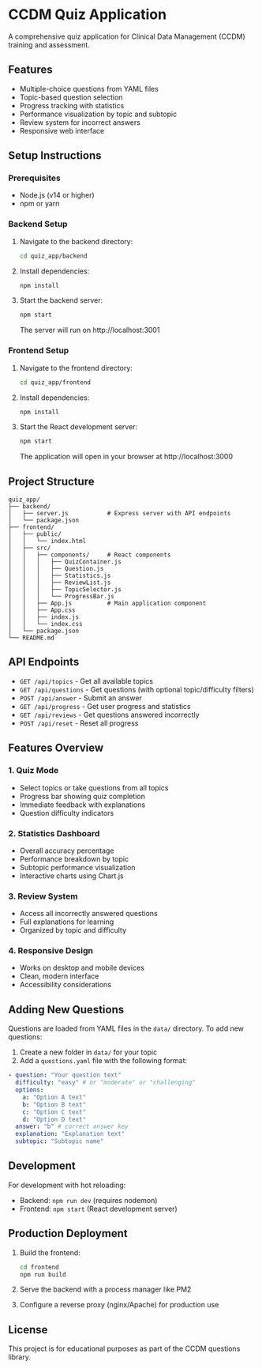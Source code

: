 # CCDM Quiz Application

A comprehensive quiz application for Clinical Data Management (CCDM) training and assessment.

## Features

- Multiple-choice questions from YAML files
- Topic-based question selection
- Progress tracking with statistics
- Performance visualization by topic and subtopic
- Review system for incorrect answers
- Responsive web interface

## Setup Instructions

### Prerequisites

- Node.js (v14 or higher)
- npm or yarn

### Backend Setup

1. Navigate to the backend directory:
   ```bash
   cd quiz_app/backend
   ```

2. Install dependencies:
   ```bash
   npm install
   ```

3. Start the backend server:
   ```bash
   npm start
   ```

   The server will run on http://localhost:3001

### Frontend Setup

1. Navigate to the frontend directory:
   ```bash
   cd quiz_app/frontend
   ```

2. Install dependencies:
   ```bash
   npm install
   ```

3. Start the React development server:
   ```bash
   npm start
   ```

   The application will open in your browser at http://localhost:3000

## Project Structure

```
quiz_app/
├── backend/
│   ├── server.js           # Express server with API endpoints
│   └── package.json
├── frontend/
│   ├── public/
│   │   └── index.html
│   ├── src/
│   │   ├── components/     # React components
│   │   │   ├── QuizContainer.js
│   │   │   ├── Question.js
│   │   │   ├── Statistics.js
│   │   │   ├── ReviewList.js
│   │   │   ├── TopicSelector.js
│   │   │   └── ProgressBar.js
│   │   ├── App.js          # Main application component
│   │   ├── App.css
│   │   ├── index.js
│   │   └── index.css
│   └── package.json
└── README.md
```

## API Endpoints

- `GET /api/topics` - Get all available topics
- `GET /api/questions` - Get questions (with optional topic/difficulty filters)
- `POST /api/answer` - Submit an answer
- `GET /api/progress` - Get user progress and statistics
- `GET /api/reviews` - Get questions answered incorrectly
- `POST /api/reset` - Reset all progress

## Features Overview

### 1. Quiz Mode
- Select topics or take questions from all topics
- Progress bar showing quiz completion
- Immediate feedback with explanations
- Question difficulty indicators

### 2. Statistics Dashboard
- Overall accuracy percentage
- Performance breakdown by topic
- Subtopic performance visualization
- Interactive charts using Chart.js

### 3. Review System
- Access all incorrectly answered questions
- Full explanations for learning
- Organized by topic and difficulty

### 4. Responsive Design
- Works on desktop and mobile devices
- Clean, modern interface
- Accessibility considerations

## Adding New Questions

Questions are loaded from YAML files in the `data/` directory. To add new questions:

1. Create a new folder in `data/` for your topic
2. Add a `questions.yaml` file with the following format:

```yaml
- question: "Your question text"
  difficulty: "easy" # or "moderate" or "challenging"
  options:
    a: "Option A text"
    b: "Option B text"
    c: "Option C text"
    d: "Option D text"
  answer: "b" # correct answer key
  explanation: "Explanation text"
  subtopic: "Subtopic name"
```

## Development

For development with hot reloading:

- Backend: `npm run dev` (requires nodemon)
- Frontend: `npm start` (React development server)

## Production Deployment

1. Build the frontend:
   ```bash
   cd frontend
   npm run build
   ```

2. Serve the backend with a process manager like PM2
3. Configure a reverse proxy (nginx/Apache) for production use

## License

This project is for educational purposes as part of the CCDM questions library.